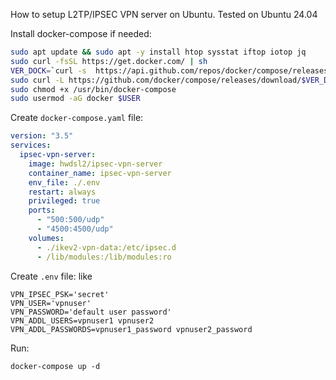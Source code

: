 How to setup L2TP/IPSEC VPN server on Ubuntu. Tested on Ubuntu 24.04

Install docker-compose if needed:

```bash
sudo apt update && sudo apt -y install htop sysstat iftop iotop jq
sudo curl -fsSL https://get.docker.com/ | sh
VER_DOCK=`curl -s  https://api.github.com/repos/docker/compose/releases|jq -r ".[].tag_name,.[].prerelease"|grep -v 'rc'|sed -n '1p'`
sudo curl -L https://github.com/docker/compose/releases/download/$VER_DOCK/docker-compose-`uname -s`-`uname -m` -o /usr/bin/docker-compose
sudo chmod +x /usr/bin/docker-compose
sudo usermod -aG docker $USER
```

Create `docker-compose.yaml` file:

```yaml
version: "3.5"
services:
  ipsec-vpn-server:
    image: hwdsl2/ipsec-vpn-server
    container_name: ipsec-vpn-server
    env_file: ./.env
    restart: always
    privileged: true
    ports:
      - "500:500/udp"
      - "4500:4500/udp"
    volumes:
      - ./ikev2-vpn-data:/etc/ipsec.d
      - /lib/modules:/lib/modules:ro
```

Create `.env` file: like

```
VPN_IPSEC_PSK='secret'
VPN_USER='vpnuser'
VPN_PASSWORD='default user password'
VPN_ADDL_USERS=vpnuser1 vpnuser2
VPN_ADDL_PASSWORDS=vpnuser1_password vpnuser2_password
```

Run:

```
docker-compose up -d
```

